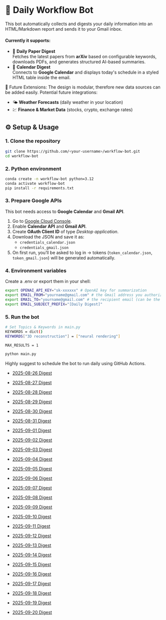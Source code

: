 # 📨 Daily Workflow Bot

This bot automatically collects and digests your daily information into an HTML/Markdown report and sends it to your Gmail inbox.  

#### Currently it supports:

- 📄 **Daily Paper Digest**  
  Fetches the latest papers from **arXiv** based on configurable keywords, downloads PDFs, and generates structured AI-based summaries.
- 📅 **Calendar Digest**  
  Connects to **Google Calendar** and displays today's schedule in a styled HTML table inside the email.

🚀 Future Extensions: The design is modular, therefore new data sources can be added easily. Potential future integrations:

- 🌤️ **Weather Forecasts** (daily weather in your location)    
- 💹 **Finance & Market Data** (stocks, crypto, exchange rates)



## ⚙️ Setup & Usage

### 1. Clone the repository
```bash
git clone https://github.com/<your-username>/workflow-bot.git
cd workflow-bot
```

### 2. Python environment
```bash
conda create -n workflow-bot python=3.12
conda activate workflow-bot
pip install -r requirements.txt
```

### 3. Prepare Google APIs
This bot needs access to **Google Calendar** and **Gmail API**.
1. Go to [Google Cloud Console](https://console.cloud.google.com/).  
2. Enable **Calendar API** and **Gmail API**.  
3. Create **OAuth Client ID** of type *Desktop application*.  
4. Download the JSON and save it as:  
   - `credentials_calendar.json`  
   - `credentials_gmail.json`  
5. On first run, you’ll be asked to log in → tokens (`token_calendar.json`, `token_gmail.json`) will be generated automatically.  

### 4. Environment variables
Create a .env or export them in your shell:
```bash
export OPENAI_API_KEY="sk-xxxxxx" # OpenAI key for summarization
export EMAIL_FROM="yourname@gmail.com" # the Gmail address you authorized with credentials_gmail.json.
export EMAIL_TO="yourname@gmail.com" # the recipient email (can be the same as EMAIL_FROM)
export EMAIL_SUBJECT_PREFIX="[Daily Digest]"
```

### 5. Run the bot
```bash
# Set Topics & Keywords in main.py
KEYWORDS = dict()
KEYWORDS["3D reconstruction"] = ["neural rendering"]

MAX_RESULTS = 1

python main.py
```
Highly suggest to schedule the bot to run daily using GitHub Actions.
- [2025-08-26 Digest](2025/08/26.md)

- [2025-08-27 Digest](2025/08/27.md)

- [2025-08-28 Digest](2025/08/28.md)

- [2025-08-29 Digest](2025/08/29.md)

- [2025-08-30 Digest](2025/08/30.md)

- [2025-08-31 Digest](2025/08/31.md)

- [2025-09-01 Digest](2025/09/01.md)

- [2025-09-02 Digest](2025/09/02.md)

- [2025-09-03 Digest](2025/09/03.md)

- [2025-09-04 Digest](2025/09/04.md)

- [2025-09-05 Digest](2025/09/05.md)

- [2025-09-06 Digest](2025/09/06.md)

- [2025-09-07 Digest](2025/09/07.md)

- [2025-09-08 Digest](2025/09/08.md)

- [2025-09-09 Digest](2025/09/09.md)

- [2025-09-10 Digest](2025/09/10.md)

- [2025-09-11 Digest](2025/09/11.md)

- [2025-09-12 Digest](2025/09/12.md)

- [2025-09-13 Digest](2025/09/13.md)

- [2025-09-14 Digest](2025/09/14.md)

- [2025-09-15 Digest](2025/09/15.md)

- [2025-09-16 Digest](2025/09/16.md)

- [2025-09-17 Digest](2025/09/17.md)

- [2025-09-18 Digest](2025/09/18.md)

- [2025-09-19 Digest](2025/09/19.md)

- [2025-09-20 Digest](2025/09/20.md)
